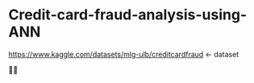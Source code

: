 # Credit-card-fraud-analysis-using-ANN
https://www.kaggle.com/datasets/mlg-ulb/creditcardfraud <- dataset  

:face_with_spiral_eyes:	
